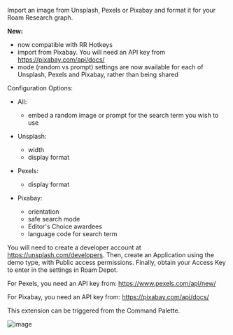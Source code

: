 Import an image from Unsplash, Pexels or Pixabay and format it for your Roam Research graph.

**New:**
- now compatible with RR Hotkeys
- import from Pixabay. You will need an API key from https://pixabay.com/api/docs/
- mode (random vs prompt) settings are now available for each of Unsplash, Pexels and Pixabay, rather than being shared

Configuration Options:
- All:
  - embed a random image or prompt for the search term you wish to use
  
- Unsplash:
  - width
  - display format
  
- Pexels:
  - display format
  
- Pixabay:
  - orientation
  - safe search mode
  - Editor's Choice awardees
  - language code for search term

You will need to create a developer account at https://unsplash.com/developers. Then, create an Application using the demo type, with Public access permissions.
Finally, obtain your Access Key to enter in the settings in Roam Depot.

For Pexels, you need an API key from: https://www.pexels.com/api/new/

For Pixabay, you need an API key from: https://pixabay.com/api/docs/

This extension can be triggered from the Command Palette.

![image](https://user-images.githubusercontent.com/6857790/181731393-7ed98a76-9558-4434-929d-3bff2c71ed77.png)
